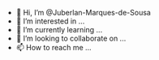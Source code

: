 - 👋 Hi, I’m @Juberlan-Marques-de-Sousa
- 👀 I’m interested in ...
- 🌱 I’m currently learning ...
- 💞️ I’m looking to collaborate on ...
- 📫 How to reach me ...

<!---
Juberlan-Marques-de-Sousa/Juberlan-Marques-de-Sousa is a ✨ special ✨ repository because its `README.md` (this file) appears on your GitHub profile.
You can click the Preview link to take a look at your changes.
--->
